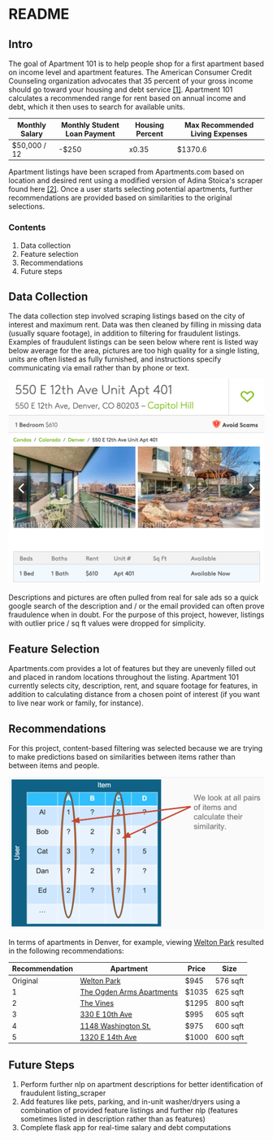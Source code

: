 # README
## Intro ##
The goal of Apartment 101 is to help people shop for a first apartment based on income level and apartment features. The American Consumer Credit Counseling organization advocates that 35 percent of your gross income should go toward your housing and debt service [[1]](https://www.quicken.com/taking-inventory-your-personal-finances-how-much-your-paycheck-should-you-budget-bills-s). Apartment 101 calculates a recommended range for rent based on annual income and debt, which it then uses to search for available units.

| Monthly Salary | Monthly Student Loan Payment | Housing Percent | Max Recommended Living Expenses|
| ------------- | ------------- | ----- | ----- |
| $50,000 / 12  | -$250         | x0.35 | $1370.6 |

Apartment listings have been scraped from Apartments.com based on location and desired rent using a modified version of Adina Stoica's scraper found here [[2]](https://github.com/adinutzyc21/apartments-scraper). Once a user starts selecting potential apartments, further recommendations are provided based on similarities to the original selections.

### Contents ###
1. Data collection
2. Feature selection
3. Recommendations
4. Future steps


## Data Collection ##
The data collection step involved scraping listings based on the city of interest and maximum rent. Data was then cleaned by filling in missing data (usually square footage), in addition to filtering for fraudulent listings. Examples of fraudulent listings can be seen below where rent is listed way below average for the area, pictures are too high quality for a single listing, units are often listed as fully furnished, and instructions specify communicating via email rather than by phone or text.

![Fraudulent Listing](/img/Fraud.png)

Descriptions and pictures are often pulled from real for sale ads so a quick google search of the description and / or the email provided can often prove fraudulence when in doubt. For the purpose of this project, however, listings with outlier price / sq ft values were dropped for simplicity.

## Feature Selection ##
Apartments.com provides a lot of features but they are unevenly filled out and placed in random locations throughout the listing. Apartment 101 currently selects city, description, rent, and square footage for features, in addition to calculating distance from a chosen point of interest (if you want to live near work or family, for instance).  

## Recommendations ##
For this project, content-based filtering was selected because we are trying to make predictions based on similarities between items rather than between items and people.

![Item-item similarity](/img/item-item-similarity.png)

In terms of apartments in Denver, for example, viewing [Welton Park](https://www.apartments.com/welton-park-denver-co/957rr74/) resulted in the following recommendations:

| Recommendation| Apartment     | Price | Size |
| ------------- | ------------- | ----- | ----- |
| Original      |[Welton Park](https://www.apartments.com/welton-park-denver-co/957rr74/) | $945  |  576 sqft |
|       1       |[The Ogden Arms Apartments](https://www.apartments.com/the-ogden-arms-apartments-denver-co/zxlmzyz/) | $1035| 625 sqft |
|       2       |[The Vines](https://www.apartments.com/the-vines-denver-co/6bzm3kr/)|   $1295 | 800 sqft |
|       3       |[330 E 10th Ave](https://www.apartments.com/330-e-10th-ave-denver-co/hc6c8n1/)|    $995 | 605 sqft |
|       4       |[1148 Washington St.](https://www.apartments.com/1148-washington-st-denver-co-unit-6/t8q6858/)|    $975 | 600 sqft |
|       5       |[1320 E 14th Ave](https://www.apartments.com/1320-e-14th-ave-denver-co-unit-03/ds1tkgk/)|    $1000 | 600 sqft
<!-- [The Ogden Arms Apartments](https://www.apartments.com/the-ogden-arms-apartments-denver-co/zxlmzyz/)

 [The Vines](https://www.apartments.com/the-vines-denver-co/6bzm3kr/)

 [330 E 10th Ave](https://www.apartments.com/330-e-10th-ave-denver-co/hc6c8n1/)

 [1148 Washington St.](https://www.apartments.com/1148-washington-st-denver-co-unit-6/t8q6858/)

 [1320 E 14th Ave](https://www.apartments.com/1320-e-14th-ave-denver-co-unit-03/ds1tkgk/) -->

## Future Steps ##
1. Perform further nlp on apartment descriptions for better identification of fraudulent listing_scraper
2. Add features like pets, parking, and in-unit washer/dryers using a combination of provided feature listings and further nlp (features sometimes listed in description rather than as features)
3. Complete flask app for real-time salary and debt computations
